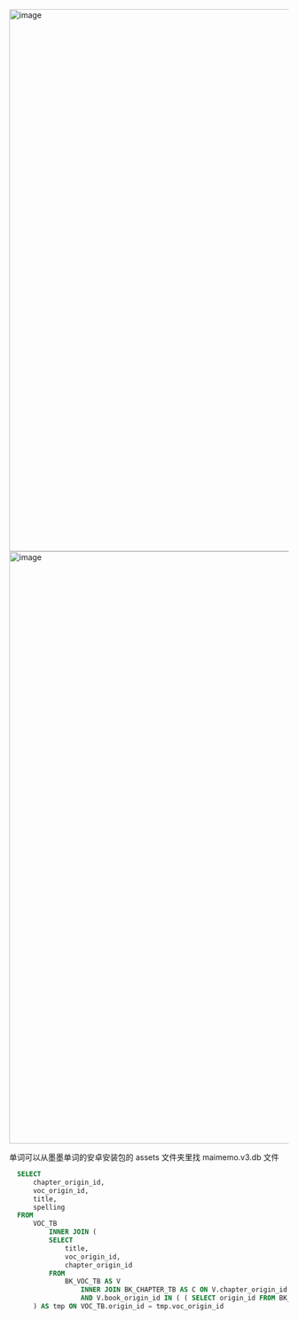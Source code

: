 <img width="976" alt="image" src="https://github.com/lch-xy/quiz-demo/assets/39256937/4c378960-edc0-4cf4-863f-1923385dc8c0">
<img width="1066" alt="image" src="https://github.com/lch-xy/quiz-demo/assets/39256937/2a085e78-e4a1-45d1-ae45-f44c039f10a3">

单词可以从墨墨单词的安卓安装包的 assets 文件夹里找 maimemo.v3.db 文件

```sql
  SELECT
      chapter_origin_id,
      voc_origin_id,
      title,
      spelling
  FROM
      VOC_TB
          INNER JOIN (
          SELECT
              title,
              voc_origin_id,
              chapter_origin_id
          FROM
              BK_VOC_TB AS V
                  INNER JOIN BK_CHAPTER_TB AS C ON V.chapter_origin_id = C.id
                  AND V.book_origin_id IN ( ( SELECT origin_id FROM BK_TB WHERE name like '雅思热词酷听力1500词' ) )
      ) AS tmp ON VOC_TB.origin_id = tmp.voc_origin_id
```
